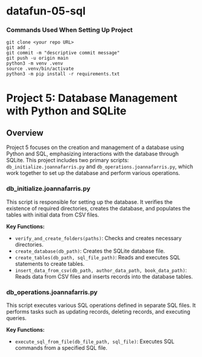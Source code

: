 # datafun-05-sql

### Commands Used When Setting Up Project
```git clone <your repo URL>```  
```git add .```  
```git commit -m "descriptive commit message"```  
```git push -u origin main```  
```python3 -m venv .venv```  
```source .venv/bin/activate```  
```python3 -m pip install -r requirements.txt```  

# Project 5: Database Management with Python and SQLite

## Overview
Project 5 focuses on the creation and management of a database using Python and SQL, emphasizing interactions with the database through SQLite. This project includes two primary scripts: `db_initialize.joannafarris.py` and `db_operations.joannafarris.py`, which work together to set up the database and perform various operations.

### db_initialize.joannafarris.py
This script is responsible for setting up the database. It verifies the existence of required directories, creates the database, and populates the tables with initial data from CSV files.

**Key Functions:**
- `verify_and_create_folders(paths)`: Checks and creates necessary directories.
- `create_database(db_path)`: Creates the SQLite database file.
- `create_tables(db_path, sql_file_path)`: Reads and executes SQL statements to create tables.
- `insert_data_from_csv(db_path, author_data_path, book_data_path)`: Reads data from CSV files and inserts records into the database tables.

### db_operations.joannafarris.py
This script executes various SQL operations defined in separate SQL files. It performs tasks such as updating records, deleting records, and executing queries.

**Key Functions:**
- `execute_sql_from_file(db_file_path, sql_file)`: Executes SQL commands from a specified SQL file.


